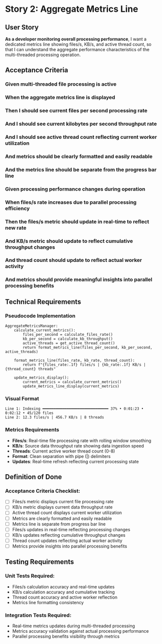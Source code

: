 # Story 2: Aggregate Metrics Line

## User Story

**As a developer monitoring overall processing performance**, I want a dedicated metrics line showing files/s, KB/s, and active thread count, so that I can understand the aggregate performance characteristics of the multi-threaded processing operation.

## Acceptance Criteria

### Given multi-threaded file processing is active
### When the aggregate metrics line is displayed
### Then I should see current files per second processing rate
### And I should see current kilobytes per second throughput rate
### And I should see active thread count reflecting current worker utilization
### And metrics should be clearly formatted and easily readable
### And the metrics line should be separate from the progress bar line

### Given processing performance changes during operation
### When files/s rate increases due to parallel processing efficiency
### Then the files/s metric should update in real-time to reflect new rate
### And KB/s metric should update to reflect cumulative throughput changes
### And thread count should update to reflect actual worker activity
### And metrics should provide meaningful insights into parallel processing benefits

## Technical Requirements

### Pseudocode Implementation
```
AggregateMetricsManager:
    calculate_current_metrics():
        files_per_second = calculate_files_rate()
        kb_per_second = calculate_kb_throughput()  
        active_threads = get_active_thread_count()
        return format_metrics_line(files_per_second, kb_per_second, active_threads)
    
    format_metrics_line(files_rate, kb_rate, thread_count):
        return f"{files_rate:.1f} files/s | {kb_rate:.1f} KB/s | {thread_count} threads"
    
    update_metrics_display():
        current_metrics = calculate_current_metrics()
        update_metrics_line_display(current_metrics)
```

### Visual Format
```
Line 1: Indexing ━━━━━━━━━━━━━━━━━━━━━━━━━━━━━━ 37% • 0:01:23 • 0:02:12 • 45/120 files
Line 2: 12.3 files/s | 456.7 KB/s | 8 threads
```

### Metrics Requirements
- **Files/s**: Real-time file processing rate with rolling window smoothing
- **KB/s**: Source data throughput rate showing data ingestion speed  
- **Threads**: Current active worker thread count (0-8)
- **Format**: Clean separation with pipe (|) delimiters
- **Updates**: Real-time refresh reflecting current processing state

## Definition of Done

### Acceptance Criteria Checklist:
- [ ] Files/s metric displays current file processing rate
- [ ] KB/s metric displays current data throughput rate
- [ ] Active thread count displays current worker utilization
- [ ] Metrics are clearly formatted and easily readable
- [ ] Metrics line is separate from progress bar line
- [ ] Files/s updates in real-time reflecting processing changes
- [ ] KB/s updates reflecting cumulative throughput changes
- [ ] Thread count updates reflecting actual worker activity
- [ ] Metrics provide insights into parallel processing benefits

## Testing Requirements

### Unit Tests Required:
- Files/s calculation accuracy and real-time updates
- KB/s calculation accuracy and cumulative tracking
- Thread count accuracy and active worker reflection
- Metrics line formatting consistency

### Integration Tests Required:
- Real-time metrics updates during multi-threaded processing
- Metrics accuracy validation against actual processing performance
- Parallel processing benefits visibility through metrics